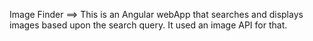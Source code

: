 Image Finder ==>
This is an Angular webApp that searches and displays images based upon the search query.
It used an image API for that.

